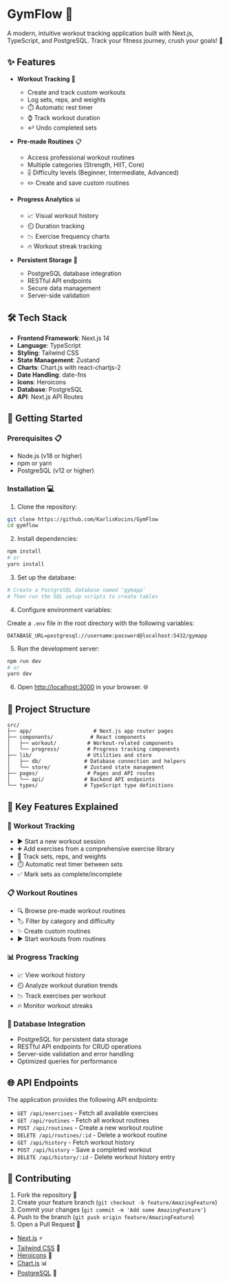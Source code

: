 # GymFlow 💪

A modern, intuitive workout tracking application built with Next.js, TypeScript, and PostgreSQL. Track your fitness journey, crush your goals! 🎯

## ✨ Features

- **Workout Tracking** 📝
  - Create and track custom workouts
  - Log sets, reps, and weights
  - ⏱️ Automatic rest timer
  - ⌚ Track workout duration
  - ↩️ Undo completed sets

- **Pre-made Routines** 📋
  - Access professional workout routines
  - Multiple categories (Strength, HIIT, Core)
  - 🎚️ Difficulty levels (Beginner, Intermediate, Advanced)
  - ✏️ Create and save custom routines

- **Progress Analytics** 📊
  - 📈 Visual workout history
  - ⏲️ Duration tracking
  - 📉 Exercise frequency charts
  - 🔥 Workout streak tracking

- **Persistent Storage** 💾
  - PostgreSQL database integration
  - RESTful API endpoints
  - Secure data management
  - Server-side validation

## 🛠️ Tech Stack

- **Frontend Framework**: Next.js 14
- **Language**: TypeScript
- **Styling**: Tailwind CSS
- **State Management**: Zustand
- **Charts**: Chart.js with react-chartjs-2
- **Date Handling**: date-fns
- **Icons**: Heroicons
- **Database**: PostgreSQL
- **API**: Next.js API Routes

## 🚀 Getting Started

### Prerequisites 📋

- Node.js (v18 or higher)
- npm or yarn
- PostgreSQL (v12 or higher)

### Installation 💻

1. Clone the repository:

```bash
git clone https://github.com/KarlisKocins/GymFlow
cd gymflow
```

2. Install dependencies:

```bash
npm install
# or
yarn install
```

3. Set up the database:

```bash
# Create a PostgreSQL database named 'gymapp'
# Then run the SQL setup scripts to create tables
```

4. Configure environment variables:
   
Create a `.env` file in the root directory with the following variables:
```
DATABASE_URL=postgresql://username:password@localhost:5432/gymapp
```

5. Run the development server:

```bash
npm run dev
# or
yarn dev
```

6. Open [http://localhost:3000](http://localhost:3000) in your browser. 🌐

## 📁 Project Structure

```
src/
├── app/                    # Next.js app router pages
├── components/            # React components
│   ├── workout/          # Workout-related components
│   └── progress/         # Progress tracking components
├── lib/                  # Utilities and store
│   ├── db/              # Database connection and helpers
│   └── store/           # Zustand state management
├── pages/                # Pages and API routes
│   └── api/             # Backend API endpoints
└── types/               # TypeScript type definitions
```

## 🎯 Key Features Explained

### 💪 Workout Tracking
- ▶️ Start a new workout session
- ➕ Add exercises from a comprehensive exercise library
- 📝 Track sets, reps, and weights
- ⏱️ Automatic rest timer between sets
- ✅ Mark sets as complete/incomplete

### 📋 Workout Routines
- 🔍 Browse pre-made workout routines
- 🏷️ Filter by category and difficulty
- ✨ Create custom routines
- ▶️ Start workouts from routines

### 📊 Progress Tracking
- 📈 View workout history
- ⏲️ Analyze workout duration trends
- 📉 Track exercises per workout
- 🔥 Monitor workout streaks

### 💾 Database Integration
- PostgreSQL for persistent data storage
- RESTful API endpoints for CRUD operations
- Server-side validation and error handling
- Optimized queries for performance

## 🌐 API Endpoints

The application provides the following API endpoints:

- `GET /api/exercises` - Fetch all available exercises
- `GET /api/routines` - Fetch all workout routines
- `POST /api/routines` - Create a new workout routine
- `DELETE /api/routines/:id` - Delete a workout routine
- `GET /api/history` - Fetch workout history
- `POST /api/history` - Save a completed workout
- `DELETE /api/history/:id` - Delete workout history entry

## 🤝 Contributing

1. Fork the repository 🍴
2. Create your feature branch (`git checkout -b feature/AmazingFeature`)
3. Commit your changes (`git commit -m 'Add some AmazingFeature'`)
4. Push to the branch (`git push origin feature/AmazingFeature`)
5. Open a Pull Request 🎉


- [Next.js](https://nextjs.org/) ⚡
- [Tailwind CSS](https://tailwindcss.com/) 🎨
- [Heroicons](https://heroicons.com/) 🎯
- [Chart.js](https://www.chartjs.org/) 📊
- [PostgreSQL](https://www.postgresql.org/) 🐘

